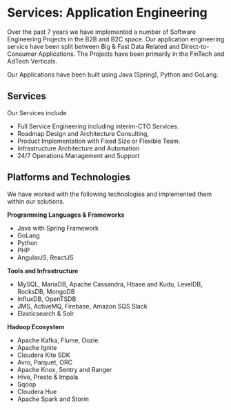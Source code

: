 # Services: Application Engineering

Over the past 7 years we have implemented a number of Software Engineering Projects in the B2B and B2C space. Our application engineering service have been split between Big & Fast Data Related and Direct-to-Consumer Applications. The Projects have been primarily in the FinTech and AdTech Verticals.

Our Applications have been built using Java \(Spring\), Python and GoLang.

## Services

Our Services include

* Full Service Engineering including interim-CTO Services.
* Roadmap Design and Architecture Consulting, 
* Product Implementation with Fixed Size or Flexible Team.
* Infrastructure Architecture and Automation
* 24/7 Operations Management and Support

## Platforms and Technologies

We have worked with the following technologies and implemented them within our solutions.

**Programming Languages & Frameworks**

* Java with Spring Framework
* GoLang
* Python
* PHP
* AngularJS, ReactJS

**Tools and Infrastructure**

* MySQL, MariaDB, Apache Cassandra, Hbase and Kudu, LevelDB, RocksDB, MongoDB
* InfluxDB, OpenTSDB
* JMS, ActiveMQ, Firebase, Amazon SQS Slack
* Elasticsearch & Solr

**Hadoop Ecosystem**

* Apache Kafka, Flume, Oozie.
* Apache Ignite
* Cloudera Kite SDK
* Avro, Parquet, ORC
* Apache Knox, Sentry and Ranger
* Hive, Presto & Impala
* Sqoop 
* Cloudera Hue
* Apache Spark and Storm



